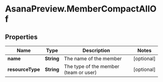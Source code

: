 # AsanaPreview.MemberCompactAllOf

## Properties

Name | Type | Description | Notes
------------ | ------------- | ------------- | -------------
**name** | **String** | The name of the member | [optional] 
**resourceType** | **String** | The type of the member (team or user) | [optional] 



